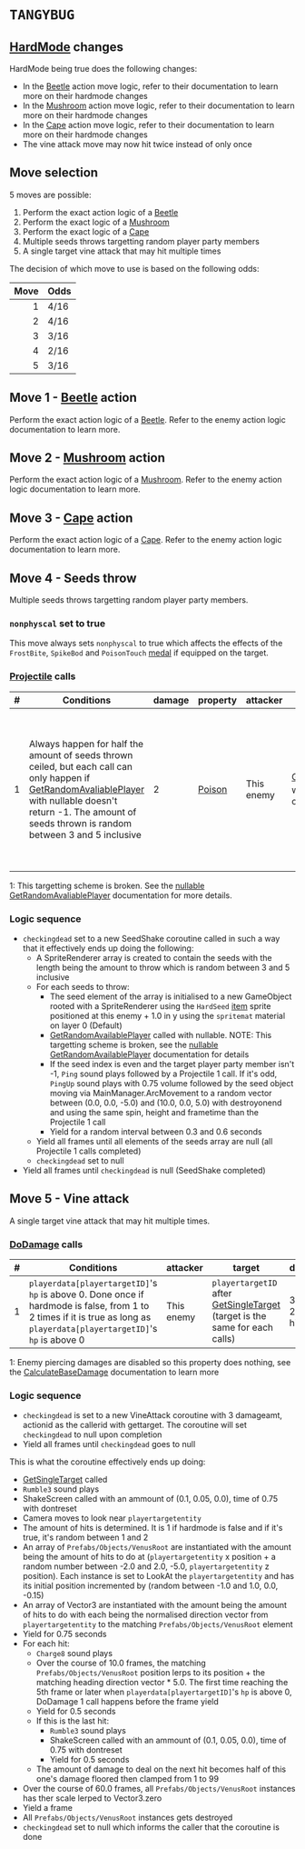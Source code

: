 # `TANGYBUG`

## [HardMode](../../Damage%20pipeline/HardMode.md) changes
HardMode being true does the following changes:

- In the [Beetle](Beetle.md) action move logic, refer to their documentation to learn more on their hardmode changes
- In the [Mushroom](Mushroom.md) action move logic, refer to their documentation to learn more on their hardmode changes
- In the [Cape](Cape.md) action move logic, refer to their documentation to learn more on their hardmode changes
- The vine attack move may now hit twice instead of only once

## Move selection
5 moves are possible:

1. Perform the exact action logic of a [Beetle](Beetle.md)
2. Perform the exact logic of a [Mushroom](Mushroom.md)
3. Perform the exact logic of a [Cape](Cape.md)
4. Multiple seeds throws targetting random player party members
5. A single target vine attack that may hit multiple times

The decision of which move to use is based on the following odds:

|Move|Odds|
|---:|----|
|1|4/16|
|2|4/16|
|3|3/16|
|4|2/16|
|5|3/16|

## Move 1 - [Beetle](Beetle.md) action
Perform the exact action logic of a [Beetle](Beetle.md). Refer to the enemy action logic documentation to learn more.

## Move 2 - [Mushroom](Mushroom.md) action
Perform the exact action logic of a [Mushroom](Mushroom.md). Refer to the enemy action logic documentation to learn more.

## Move 3 - [Cape](Cape.md) action
Perform the exact action logic of a [Cape](Cape.md). Refer to the enemy action logic documentation to learn more.

## Move 4 - Seeds throw
Multiple seeds throws targetting random player party members.

### `nonphyscal` set to true
This move always sets `nonphyscal` to true which affects the effects of the `FrostBite`, `SpikeBod` and `PoisonTouch` [medal](../../../Enums%20and%20IDs/Medal.md) if equipped on the target.

### [Projectile](../../Damage%20pipeline/Projectile.md) calls

|#|Conditions|damage|property|attacker|playertarget|obj|speed|height|extraargs|destroyparticle|audioonhit|audiomoving|spin|nosound|
|-:|---------|------|--------|--------|-----------|---|-----|------|---------|--------------|----------|-----------|----|------|
|1|Always happen for half the amount of seeds thrown ceiled, but each call can only happen if [GetRandomAvaliablePlayer](../../Actors%20states/Targetting/GetRandomAvaliablePlayer.md) with nullable doesn't return -1. The amount of seeds thrown is random between 3 and 5 inclusive|2|[Poison](../../Damage%20pipeline/AttackProperty.md)|This enemy|[GetRandomAvaliablePlayer](../../Actors%20states/Targetting/GetRandomAvaliablePlayer.md) with nullable<sup>1</sup> (target changes for each calls)|A new GameObject rooted with a SpriteRenderer using the `HardSeed` [item](../../../Enums%20and%20IDs/Items.md) sprite  positioned at this enemy + 1.0 in y using the `spritemat` material on layer 0 (Default)|50.0|A random integer between 6 and 8 inclusive which is then cast to float|null|null|`WoodHit`|Empty string|(0.0, 0.0, random integer between -20 and 20 which is then cast to float)|false|

1: This targetting scheme is broken. See the [nullable GetRandomAvaliablePlayer](../../Actors%20states/Targetting/GetRandomAvaliablePlayer.md#nullable-is-true) documentation for more details.

### Logic sequence

- `checkingdead` set to a new SeedShake coroutine called in such a way that it effectively ends up doing the following:
    - A SpriteRenderer array is created to contain the seeds with the length being the amount to throw which is random between 3 and 5 inclusive
    - For each seeds to throw:
        - The seed element of the array is initialised to a new GameObject rooted with a SpriteRenderer using the `HardSeed` [item](../../../Enums%20and%20IDs/Items.md) sprite  positioned at this enemy + 1.0 in y using the `spritemat` material on layer 0 (Default)
        - [GetRandomAvailablePlayer](../../Actors%20states/Targetting/GetRandomAvaliablePlayer.md) called with nullable. NOTE: This targetting scheme is broken, see the [nullable GetRandomAvailablePlayer](../../Actors%20states/Targetting/GetRandomAvaliablePlayer.md#nullable-is-true) documentation for details
        - If the seed index is even and the target player party member isn't -1, `Ping` sound plays followed by a Projectile 1 call. If it's odd, `PingUp` sound plays with 0.75 volume followed by the seed object moving via MainManager.ArcMovement to a random vector between (0.0, 0.0, -5.0) and (10.0, 0.0, 5.0) with destroyonend and using the same spin, height and frametime than the Projectile 1 call
        - Yield for a random interval between 0.3 and 0.6 seconds
    - Yield all frames until all elements of the seeds array are null (all Projectile 1 calls completed)
    - `checkingdead` set to null
- Yield all frames until `checkingdead` is null (SeedShake completed)

## Move 5 - Vine attack
A single target vine attack that may hit multiple times.

### [DoDamage](../../Damage%20pipeline/DoDamage.md) calls

|#|Conditions|attacker|target|damageammount|property|overrides|block|
|-:|---|---|---|---|---|---|---|
|1|`playerdata[playertargetID]`'s `hp` is above 0. Done once if hardmode is false, from 1 to 2 times if it is true as long as `playerdata[playertargetID]`'s `hp` is above 0|This enemy|`playertargetID` after [GetSingleTarget](../../Actors%20states/Targetting/GetRandomAvaliablePlayer.md#getsingletarget) (target is the same for each calls)|3 on the first hit, 2 on the second hit|[Pierce](../../Damage%20pipeline/AttackProperty.md)<sup>1</sup>|null|`commandsuccess`|

1: Enemy piercing damages are disabled so this property does nothing, see the [CalculateBaseDamage](../../Damage%20pipeline/CalculateBaseDamage.md#piercing) documentation to learn more

### Logic sequence

- `checkingdead` is set to a new VineAttack coroutine with 3 damageamt, actionid as the callerid with gettarget. The coroutine will set `checkingdead` to null upon completion
- Yield all frames until `checkingdead` goes to null

This is what the coroutine effectively ends up doing:

- [GetSingleTarget](../../Actors%20states/Targetting/GetRandomAvaliablePlayer.md#getsingletarget) called
- `Rumble3` sound plays
- ShakeScreen called with an ammount of (0.1, 0.05, 0.0), time of 0.75 with dontreset
- Camera moves to look near `playertargetentity`
- The amount of hits is determined. It is 1 if hardmode is false and if it's true, it's random between 1 and 2
- An array of `Prefabs/Objects/VenusRoot` are instantiated with the amount being the amount of hits to do at (`playertargetentity` x position + a random number between -2.0 and 2.0, -5.0, `playertargetentity` z position). Each instance is set to LookAt the `playertargetentity` and has its initial position incremented by (random between -1.0 and 1.0, 0.0, -0.15)
- An array of Vector3 are instantiated with the amount being the amount of hits to do with each being the normalised direction vector from `playertargetentity` to the matching `Prefabs/Objects/VenusRoot` element
- Yield for 0.75 seconds
- For each hit:
    - `Charge8` sound plays
    - Over the course of 10.0 frames, the matching `Prefabs/Objects/VenusRoot` position lerps to its position + the matching heading direction vector * 5.0. The first time reaching the 5th frame or later when `playerdata[playertargetID]`'s `hp` is above 0, DoDamage 1 call happens before the frame yield
    - Yield for 0.5 seconds
    - If this is the last hit:
        - `Rumble3` sound plays
        - ShakeScreen called with an ammount of (0.1, 0.05, 0.0), time of 0.75 with dontreset
        - Yield for 0.5 seconds
    - The amount of damage to deal on the next hit becomes half of this one's damage floored then clamped from 1 to 99
- Over the course of 60.0 frames, all `Prefabs/Objects/VenusRoot` instances has ther scale lerped to Vector3.zero
- Yield a frame
- All `Prefabs/Objects/VenusRoot` instances gets destroyed
- `checkingdead` set to null which informs the caller that the coroutine is done
